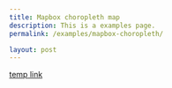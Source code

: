 ```yaml
---
title: Mapbox choropleth map
description: This is a examples page.
permalink: /examples/mapbox-choropleth/

layout: post
---
```


[temp link](https://uscensusbureau.github.io/citysdk/examples/mapbox/counties_static/index.html)
